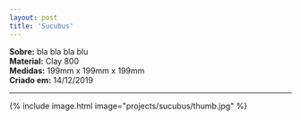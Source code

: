 ```yaml
---
layout: post
title: 'Sucubus'
---
```

**Sobre:** bla bla bla blu<br>
**Material:**  Clay 800<br>
**Medidas:** 199mm x 199mm x 199mm<br>
**Criado em:** 14/12/2019<br>
___

{% include image.html image="projects/sucubus/thumb.jpg" %}
